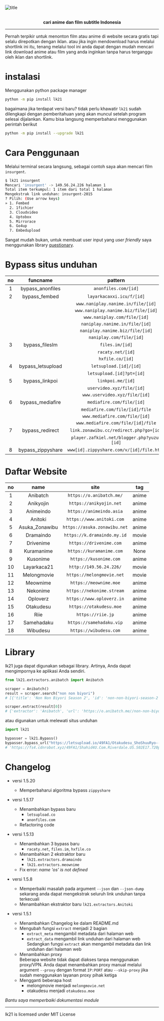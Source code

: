 ![title](https://drive.google.com/uc?export=view&id=1kNTbXCojFechk1MKt1BPwVwoOWqE3kUW)

<br/>
<div align="center">
<strong> cari anime dan film subtitle Indonesia </strong>
</div>

-------

Pernah terpikir untuk menonton film atau anime di website secara gratis tapi selalu direpotkan dengan iklan. atau jika ingin mendownload harus melalui shortlink ini itu, tenang melalui tool ini anda dapat dengan mudah mencari link download anime atau film yang anda inginkan tanpa harus terganggu oleh iklan dan shortlink.

# instalasi
Menggunakan python package manager
```bash
python -m pip install lk21
```

bagaimana jika terdapat versi baru? tidak perlu khawatir `lk21` sudah dilengkapi dengan pemberitahuan yang akan muncul setelah program selesai dijalankan. Kamu bisa langsung memperbaharui menggunakan perintah berikut
```bash
python -m pip install --upgrade lk21
```

# Cara Penggunaan
Melalui terminal secara langsung, sebagai contoh saya akan mencari film `insurgent`.

```bash
$ lk21 insurgent
Mencari 'insurgent' -> 149.56.24.226 halaman 1
Total item terkumpul: 1 item dari total 1 halaman
Mengekstrak link unduhan: insurgent-2015
? Pilih: (Use arrow keys)
» 1. Fembed
  2. 1fichier
  3. Cloudvideo
  4. Uptobox
  5. Mirrorace
  6. Go4up
  7. Embedupload
```

Sangat mudah bukan, untuk membuat user input yang <i>user friendly</i> saya menggunakan library [questionary](https://pypi.org/project/questionary).

# Bypass situs unduhan
| no | funcname | pattern |
|:---:|:---:|:---:|
| 1 | bypass_anonfiles | `anonfiles.com/[id]` |
| 2 | bypass_fembed | `layarkacaxxi.icu/f/[id]` |
|  |  | `www.naniplay.nanime.in/file/[id]` |
|  |  | `www.naniplay.nanime.biz/file/[id]` |
|  |  | `www.naniplay.com/file/[id]` |
|  |  | `naniplay.nanime.in/file/[id]` |
|  |  | `naniplay.nanime.biz/file/[id]` |
|  |  | `naniplay.com/file/[id]` |
| 3 | bypass_filesIm | `files.im/[id]` |
|  |  | `racaty.net/[id]` |
|  |  | `hxfile.co/[id]` |
| 4 | bypass_letsupload | `letsupload.[id]/[id]` |
|  |  | `letsupload.[id]?pt=[id]` |
| 5 | bypass_linkpoi | `linkpoi.me/[id]` |
|  |  | `uservideo.xyz/file/[id]` |
|  |  | `www.uservideo.xyz/file/[id]` |
| 6 | bypass_mediafire | `mediafire.com/file/[id]` |
|  |  | `mediafire.com/file/[id]/file` |
|  |  | `www.mediafire.com/file/[id]` |
|  |  | `www.mediafire.com/file/[id]/file` |
| 7 | bypass_redirect | `link.zonawibu.cc/redirect.php?go=[id]` |
|  |  | `player.zafkiel.net/blogger.php?yuzu=[id]` |
| 8 | bypass_zippyshare | `www[id].zippyshare.com/v/[id]/file.html` |

# Daftar Website
| no | name | site | tag |
|:---:|:---:|:---:|:---:|
| 1 | Anibatch | `https://o.anibatch.me/` | anime |
| 2 | Anikyojin | `https://anikyojin.net` | anime |
| 3 | Animeindo | `https://animeindo.asia` | anime |
| 4 | Anitoki | `https://www.anitoki.com` | anime |
| 5 | Asuka_Zonawibu | `https://asuka.zonawibu.net` | anime |
| 6 | Dramaindo | `https://k.dramaindo.my.id` | movie |
| 7 | Drivenime | `https://drivenime.com` | anime |
| 8 | Kuramanime | `https://kuramanime.com` | None |
| 9 | Kusonime | `https://kusonime.com` | anime |
| 10 | Layarkaca21 | `http://149.56.24.226/` | movie |
| 11 | Melongmovie | `https://melongmovie.net` | movie |
| 12 | Meownime | `https://meownime.moe` | anime |
| 13 | Nekonime | `https://nekonime.stream` | anime |
| 14 | Oploverz | `https://www.oploverz.in` | anime |
| 15 | Otakudesu | `https://otakudesu.moe` | anime |
| 16 | Riie | `https://riie.jp` | anime |
| 17 | Samehadaku | `https://samehadaku.vip` | anime |
| 18 | Wibudesu | `https://wibudesu.com` | anime |

# Library
lk21 juga dapat digunakan sebagai library. Artinya, Anda dapat mengimpornya ke aplikasi Anda sendiri.

```python
from lk21.extractors.anibatch import Anibatch

scraper = Anibatch()
result = scraper.search("non non biyori")
# [{'title': 'Non Non Biyori Season 2', 'id': 'non-non-biyori-season-2'}, {'title': 'Non Non Biyori Movie: Vacation BD', 'id': 'non-non-biyori-movie-vacation-bd'}, {'title': 'Non Non Biyori Season 1', 'id': 'non-non-biyori-season-1'}]

scraper.extract(result[0])
# {'extractor': 'Anibatch', 'url': 'https://o.anibatch.me//non-non-biyori-season-2', 'host': 'https://o.anibatch.me/', 'id': 'non-non-biyori-season-2', 'metadata': {'image': 'https://o.anibatch.me/wp-content/uploads/2020/09/Non-Non-Biyori-S2-min-750x410.jpg', 'judul': 'Non Non Biyori Season 2', 'judul_alternatif': 'Non Non Biyori Repeat', 'tipe': 'TV', 'status': 'Finished Airing', 'musim': 'Summer 2015', 'studio': 'Silver Link.', 'genre': ['Comedy', 'School', 'Seinen', 'Slice of Life'], 'durasi': '23 min. per ep.', 'score': '8.19', 'sinopsis': 'Jauh dari hiruk pikuk kehidupan perkotaan, dan hanya dengan satu toko permen dan rute bus untuk namanya, pedesaan Asahigaoka jelas bukan tempat untuk semua orang. Meski demikian, anak-anak desa masih bisa dengan ceria menghabiskan hari-harinya menjelajahi dan bersenang-senang di alam liar di sekitar mereka. Salah satu anak tersebut, Renge Miyauchi, yang termuda dari grup, menantikan upacara masuk tahun ajaran mendatang, menandakan dia masuk ke kelas satu dan awal kehidupan sekolah dasarnya. Menghadiri satu-satunya sekolah di kota, Renge dan teman-temannya, siswa kelas tujuh Natsumi Koshigaya dan saudara perempuan kelas delapannya Komari, memanfaatkan gaya hidup pedesaan mereka, bermain dan belajar setiap hari.'}, 'download': [{'key': 'Season 2 — Non Non Biyori BD Batch AniBatch', 'value': [{'key': '720p', 'value': [{'key': 'Google Drive', 'value': 'https://drive.google.com/file/d/1HAxvReTEhUw7lbFNmXxzvzsR-O2zdplW/view?usp=sharing'}, {'key': 'Google Sharer', 'value': 'https://acefile.co/f/25305243/meownime-moe_nn_byori_s2_-_720p-rar'}, {'key': 'Files.im', 'value': 'https://files.im/dle2y6gptyqf'}, {'key': 'Uptobox', 'value': 'https://uptobox.com/ag4cr12mon1u'}]}]}]}
```

atau digunakan untuk melewati situs unduhan

```python
import lk21

bypasser = lk21.Bypass()
bypasser.bypass_url("https://letsupload.io/49FA1/Otakudesu_ShoShuuRyo--09_360p.mp4")
# 'https://fs4.cdnrobot.xyz/49FA1/Shahid4U.Com.Riverdale.US.S02E17.720p.BluRay.mp4?download_token=191b7c96508b510fbfb7ac8ddb6a33d906fd473d0c00274a3f861407f4171130'
```

# Changelog
- versi 1.5.20
  - Memperbaharui algoritma bypass `zippyshare`

- versi 1.5.17
  - Menambahkan bypass baru
    - `letsupload.co`
    - `anonfiles.com`
  - Refactoring code

- versi 1.5.13
  - Menambahkan 3 bypass baru
    - `racaty.net`, `files.im`, `hxfile.co`
  - Menambahkan 2 ekstraktor baru
    - `lk21.extractors.dramaindo`
    - `lk21.extractors.meownime`
  - Fix error: <i>name 'os' is not defined</i>

- versi 1.5.8
  - Memperbaiki masalah pada argument `--json` dan `--json-dump` sekarang anda dapat mengekstrak seluruh link unduhan tanpa terkecuali
  - Menambahkan ekstraktor baru `lk21.extractors.Anitoki`

- versi 1.5.1
  - Menambahkan Changelog ke dalam README.md
  - Mengubah fungsi `extract` menjadi 2 bagian
    - `extract_meta` mengambil metadata dari halaman web
    - `extract_data` mengambil link unduhan dari halaman web
    Sedangkan fungsi `extract` akan mengambil metadata dan link unduhan dari halaman web
  - Menambahkan proxy \
    Beberapa website tidak dapat diakses tanpa menggunakan proxy/VPN. Anda dapat menambahkan proxy manual melalui argument `--proxy` dengan format `IP:PORT` atau `--skip-proxy` jika sudah menggunakan layanan proxy pihak ketiga
  - Mengganti beberapa host
    - melongmovie menjadi `melongmovie.net`
    - otakudesu menjadi `otakudesu.moe`


<i> Bantu saya memperbaiki dokumentasi module </i>

-------

lk21 is licemsed under MIT License
